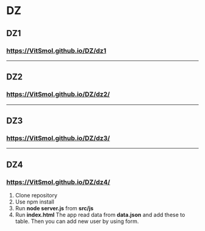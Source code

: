 # DZ
## DZ1
### https://VitSmol.github.io/DZ/dz1
---
## DZ2
### https://VitSmol.github.io/DZ/dz2/
---
## DZ3
### https://VitSmol.github.io/DZ/dz3/
---
## DZ4
### https://VitSmol.github.io/DZ/dz4/
1. Clone repository
2. Use npm install
3. Run **node server.js** from **src/js**
4. Run **index.html**
The app read data from **data.json** and add these to table.
Then you can add new user by using form.


